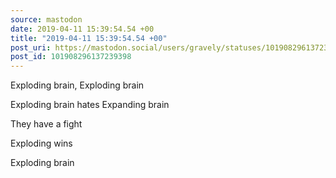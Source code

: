 ```yaml
---
source: mastodon
date: 2019-04-11 15:39:54.54 +00
title: "2019-04-11 15:39:54.54 +00"
post_uri: https://mastodon.social/users/gravely/statuses/101908296137239398
post_id: 101908296137239398
---
```

Exploding brain, Exploding brain

Exploding brain hates Expanding brain

They have a fight

Exploding wins

Exploding brain


